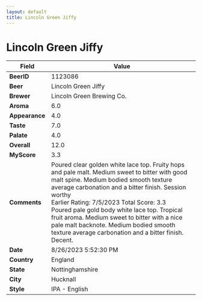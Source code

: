 ```yaml
---
layout: default
title: Lincoln Green Jiffy
---
```


# Lincoln Green Jiffy

| Field         | Value     |
|---------------|-----------|
| **BeerID** | 1123086 |
| **Beer** | Lincoln Green Jiffy |
| **Brewer** | Lincoln Green Brewing Co. |
| **Aroma** | 6.0 |
| **Appearance** | 4.0 |
| **Taste** | 7.0 |
| **Palate** | 4.0 |
| **Overall** | 12.0 |
| **MyScore** | 3.3 |
| **Comments** | Poured clear golden white lace top. Fruity hops and pale malt. Medium sweet to bitter with good malt spine. Medium bodied smooth texture average carbonation and a bitter finish. Session worthy <br>Earlier Rating: 7/5/2023 Total Score: 3.3<br>Poured pale gold body white lace top. Tropical fruit aroma. Medium sweet to bitter with a nice pale malt backnote. Medium bodied smooth texture average carbonation and a bitter finish. Decent. |
| **Date** | 8/26/2023 5:52:30 PM |
| **Country** | England |
| **State** | Nottinghamshire |
| **City** | Hucknall |
| **Style** | IPA - English |
